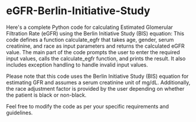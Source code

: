 # eGFR-Berlin-Initiative-Study
Here's a complete Python code for calculating Estimated Glomerular Filtration Rate (eGFR) using the Berlin Initiative Study (BIS) equation:
This code defines a function calculate_egfr that takes age, gender, serum creatinine, and race as input parameters and returns the calculated eGFR value. The main part of the code prompts the user to enter the required input values, calls the calculate_egfr function, and prints the result. It also includes exception handling to handle invalid input values.

Please note that this code uses the Berlin Initiative Study (BIS) equation for estimating GFR and assumes a serum creatinine unit of mg/dL. Additionally, the race adjustment factor is provided by the user depending on whether the patient is black or non-black.

Feel free to modify the code as per your specific requirements and guidelines.
